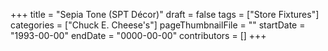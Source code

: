 +++
title = "Sepia Tone (SPT Décor)"
draft = false
tags = ["Store Fixtures"]
categories = ["Chuck E. Cheese's"]
pageThumbnailFile = ""
startDate = "1993-00-00"
endDate = "0000-00-00"
contributors = []
+++
